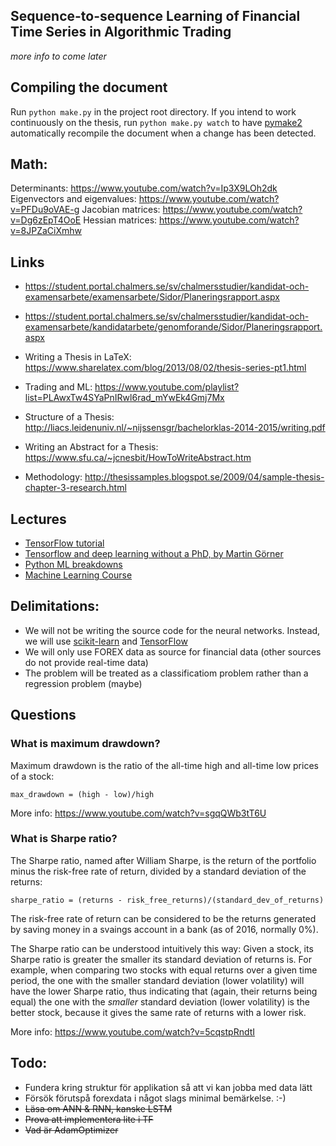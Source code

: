 ## Sequence-to-sequence Learning of Financial Time Series in Algorithmic Trading

*more info to come later*

## Compiling the document

Run `python make.py` in the project root directory. If you intend to work continuously on the thesis, run `python make.py watch` to have [pymake2](https://github.com/philiparvidsson/pymake2) automatically recompile the document when a change has been detected.

## Math:

Determinants: https://www.youtube.com/watch?v=Ip3X9LOh2dk
Eigenvectors and eigenvalues: https://www.youtube.com/watch?v=PFDu9oVAE-g
Jacobian matrices: https://www.youtube.com/watch?v=Dg6zEpT4OoE
Hessian matrices: https://www.youtube.com/watch?v=8JPZaCiXmhw

## Links

* https://student.portal.chalmers.se/sv/chalmersstudier/kandidat-och-examensarbete/examensarbete/Sidor/Planeringsrapport.aspx
* https://student.portal.chalmers.se/sv/chalmersstudier/kandidat-och-examensarbete/kandidatarbete/genomforande/Sidor/Planeringsrapport.aspx

* Writing a Thesis in LaTeX: https://www.sharelatex.com/blog/2013/08/02/thesis-series-pt1.html
* Trading and ML: https://www.youtube.com/playlist?list=PLAwxTw4SYaPnIRwl6rad_mYwEk4Gmj7Mx

* Structure of a Thesis: http://liacs.leidenuniv.nl/~nijssensgr/bachelorklas-2014-2015/writing.pdf

* Writing an Abstract for a Thesis: https://www.sfu.ca/~jcnesbit/HowToWriteAbstract.htm

* Methodology: http://thesissamples.blogspot.se/2009/04/sample-thesis-chapter-3-research.html

## Lectures

* [TensorFlow tutorial](https://www.youtube.com/watch?v=Ejec3ID_h0w&feature=youtu.be)
* [Tensorflow and deep learning without a PhD, by Martin Görner](https://www.youtube.com/watch?v=vq2nnJ4g6N0)
* [Python ML breakdowns](https://pythonprogramming.net/machine-learning-tutorial-python-introduction/)
* [Machine Learning Course](https://www.youtube.com/channel/UC2__PIf36huAgKFumlOIs6A)

## Delimitations:

* We will not be writing the source code for the neural networks. Instead, we will use [scikit-learn](http://scikit-learn.org/) and [TensorFlow](https://www.tensorflow.org/)
* We will only use FOREX data as source for financial data (other sources  do not provide real-time data)
* The problem will be treated as a classificatiom problem rather than a regression problem (maybe)

## Questions

### What is maximum drawdown?

Maximum drawdown is the ratio of the all-time high and all-time low prices of a stock:

`max_drawdown = (high - low)/high`

More info: https://www.youtube.com/watch?v=sgqQWb3tT6U

### What is Sharpe ratio?

The Sharpe ratio, named after William Sharpe, is the return of the portfolio minus the risk-free rate of return, divided by a standard deviation of the returns:

`sharpe_ratio = (returns - risk_free_returns)/(standard_dev_of_returns)`

The risk-free rate of return can be considered to be the returns generated by saving money in a svaings account in a bank (as of 2016, normally 0%).

The Sharpe ratio can be understood intuitively this way: Given a stock, its Sharpe ratio is greater the smaller its standard deviation of returns is. For example, when comparing two stocks with equal returns over a given time period, the one with the smaller standard deviation (lower volatility) will have the lower Sharpe ratio, thus indicating that (again, their returns being equal) the one with the *smaller* standard deviation (lower volatility) is the better stock, because it gives the same rate of returns with a lower risk.

More info: https://www.youtube.com/watch?v=5cqstpRndtI

## Todo:

* Fundera kring struktur för applikation så att vi kan jobba med data lätt
* Försök förutspå forexdata i något slags minimal bemärkelse. :-)
* ~~Läsa om ANN & RNN, kanske LSTM~~
* ~~Prova att implementera lite i TF~~
* ~~Vad är AdamOptimizer~~
